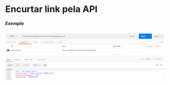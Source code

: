 # Encurtar link pela API

##### Exemplo
![Exemplo](https://github.com/jaspionjpg/encurtador-uol/blob/master/documentos/encurtar.png)